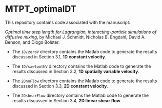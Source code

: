# MTPT_optimalDT

This repository contains code associated with the manuscript:

*Optimal time step length for Lagrangian, interacting-particle simulations of diffusive mixing*, by Michael J. Schmidt, Nicholas B. Engdahl, David A.
Benson, and Diogo Bolster.

- The `1D/zeroV` directory contains the Matlab code to generate the results discussed in Section 3.1, **1D constant velocity**.

- The `1D/sawtoothV` directory contains the Matlab code to generate the results discussed in Section 3.2, **1D spatially variable velocity**.

- The `2DnoFlow` directory contains the Matlab code to generate the results discussed in Section 3.3, **2D constant velocity**.

- The `2DshearFlow` directory contains the Matlab code to generate the results discussed in Section 3.4, **2D linear shear flow**.
